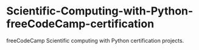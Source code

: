# Scientific-Computing-with-Python-freeCodeCamp-certification
freeCodeCamp Scientific computing with Python certification projects.
